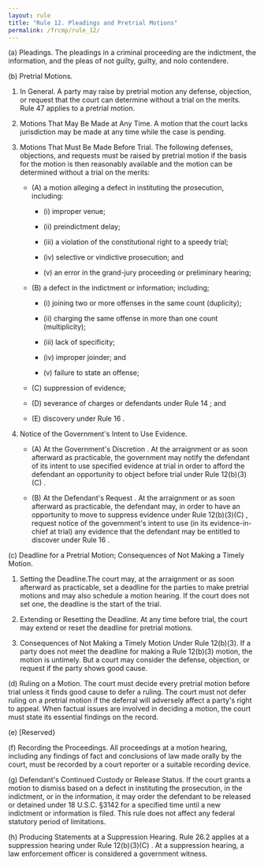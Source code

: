 ```yaml
---
layout: rule
title: "Rule 12. Pleadings and Pretrial Motions"
permalink: /frcmp/rule_12/
---
```


(a) Pleadings. The pleadings in a criminal proceeding are the indictment, the information, and the pleas of not guilty, guilty, and nolo contendere.


(b) Pretrial Motions.


1. In General. A party may raise by pretrial motion any defense, objection, or request that the court can determine without a trial on the merits. Rule 47 applies to a pretrial motion.


2. Motions That May Be Made at Any Time. A motion that the court lacks jurisdiction may be made at any time while the case is pending.


3. Motions That Must Be Made Before Trial. The following defenses, objections, and requests must be raised by pretrial motion if the basis for the motion is then reasonably available and the motion can be determined without a trial on the merits:


    - (A) a motion alleging a defect in instituting the prosecution, including:


        - (i) improper venue;


        - (ii) preindictment delay;


        - (iii) a violation of the constitutional right to a speedy trial;


        - (iv) selective or vindictive prosecution; and


        - (v) an error in the grand-jury proceeding or preliminary hearing;


    - (B) a defect in the indictment or information; including;


        - (i) joining two or more offenses in the same count (duplicity);


        - (ii) charging the same offense in more than one count (multiplicity);


        - (iii) lack of specificity;


        - (iv) improper joinder; and


        - (v) failure to state an offense;


    - (C) suppression of evidence;


    - (D) severance of charges or defendants under Rule 14 ; and


    - (E) discovery under Rule 16 .


4. Notice of the Government's Intent to Use Evidence.


    - (A) At the Government's Discretion . At the arraignment or as soon afterward as practicable, the government may notify the defendant of its intent to use specified evidence at trial in order to afford the defendant an opportunity to object before trial under Rule 12(b)(3)(C) .


    - (B) At the Defendant's Request . At the arraignment or as soon afterward as practicable, the defendant may, in order to have an opportunity to move to suppress evidence under Rule 12(b)(3)(C) , request notice of the government's intent to use (in its evidence-in-chief at trial) any evidence that the defendant may be entitled to discover under Rule 16 .


(c) Deadline for a Pretrial Motion; Consequences of Not Making a Timely Motion.


1. Setting the Deadline.The court may, at the arraignment or as soon afterward as practicable, set a deadline for the parties to make pretrial motions and may also schedule a motion hearing. If the court does not set one, the deadline is the start of the trial.


2. Extending or Resetting the Deadline. At any time before trial, the court may extend or reset the deadline for pretrial motions.


3. Consequences of Not Making a Timely Motion Under Rule 12(b)(3). If a party does not meet the deadline for making a Rule 12(b)(3) motion, the motion is untimely. But a court may consider the defense, objection, or request if the party shows good cause.


(d) Ruling on a Motion. The court must decide every pretrial motion before trial unless it finds good cause to defer a ruling. The court must not defer ruling on a pretrial motion if the deferral will adversely affect a party's right to appeal. When factual issues are involved in deciding a motion, the court must state its essential findings on the record.


(e) [Reserved}


(f) Recording the Proceedings. All proceedings at a motion hearing, including any findings of fact and conclusions of law made orally by the court, must be recorded by a court reporter or a suitable recording device.


(g) Defendant's Continued Custody or Release Status. If the court grants a motion to dismiss based on a defect in instituting the prosecution, in the indictment, or in the information, it may order the defendant to be released or detained under 18 U.S.C. §3142 for a specified time until a new indictment or information is filed. This rule does not affect any federal statutory period of limitations.


(h) Producing Statements at a Suppression Hearing. Rule 26.2 applies at a suppression hearing under Rule 12(b)(3)(C) . At a suppression hearing, a law enforcement officer is considered a government witness.
